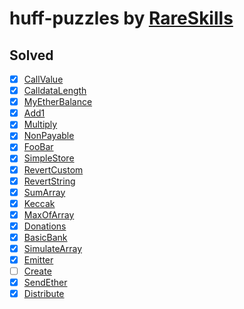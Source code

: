 # huff-puzzles by [RareSkills](https://www.rareskills.io)

## Solved

- [x] [CallValue](https://github.com/nicobevilacqua/huff-puzzles-solutions/blob/main/src/CallValue.huff)
- [x] [CalldataLength](https://github.com/nicobevilacqua/huff-puzzles-solutions/blob/main/src/CalldataLength.length)
- [x] [MyEtherBalance](https://github.com/nicobevilacqua/huff-puzzles-solutions/blob/main/src/MyEtherBalance.length)
- [x] [Add1](https://github.com/nicobevilacqua/huff-puzzles-solutions/blob/main/src/Add1.huff)
- [x] [Multiply](https://github.com/nicobevilacqua/huff-puzzles-solutions/blob/main/src/Multiply.huff)
- [x] [NonPayable](https://github.com/nicobevilacqua/huff-puzzles-solutions/blob/main/src/NonPayable.huff)
- [x] [FooBar](https://github.com/nicobevilacqua/huff-puzzles-solutions/blob/main/src/FooBar.huff)
- [x] [SimpleStore](https://github.com/nicobevilacqua/huff-puzzles-solutions/blob/main/src/SimpleStore.huff)
- [x] [RevertCustom](https://github.com/nicobevilacqua/huff-puzzles-solutions/blob/main/src/RevertCustom.huff)
- [x] [RevertString](https://github.com/nicobevilacqua/huff-puzzles-solutions/blob/main/src/RevertString.huff)
- [x] [SumArray](https://github.com/nicobevilacqua/huff-puzzles-solutions/blob/main/src/SumArray.huff)
- [x] [Keccak](https://github.com/nicobevilacqua/huff-puzzles-solutions/blob/main/src/Keccak.huff)
- [x] [MaxOfArray](https://github.com/nicobevilacqua/huff-puzzles-solutions/blob/main/src/MaxOfArray.huff)
- [x] [Donations](https://github.com/nicobevilacqua/huff-puzzles-solutions/blob/main/src/Donations.huff)
- [x] [BasicBank](https://github.com/nicobevilacqua/huff-puzzles-solutions/blob/main/src/BasicBank.huff)
- [x] [SimulateArray](https://github.com/nicobevilacqua/huff-puzzles-solutions/blob/main/src/SimulateArray.huff)
- [x] [Emitter](https://github.com/nicobevilacqua/huff-puzzles-solutions/blob/main/src/Emitter.huff)
- [ ] [Create](https://github.com/nicobevilacqua/huff-puzzles-solutions/blob/main/src/Create.huff)
- [x] [SendEther](https://github.com/nicobevilacqua/huff-puzzles-solutions/blob/main/src/SendEther.huff)
- [x] [Distribute](https://github.com/nicobevilacqua/huff-puzzles-solutions/blob/main/src/Distributor.huff)
